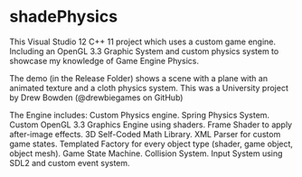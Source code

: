 # shadePhysics
This Visual Studio 12 C++ 11 project which uses a custom game engine. 
Including an OpenGL 3.3 Graphic System and custom physics system to showcase my knowledge of Game Engine Physics.

The demo (in the Release Folder) shows a scene with a plane with an animated texture and a cloth physics system. 
This was a University project by Drew Bowden (@drewbiegames on GitHub)

The Engine includes:
 Custom Physics engine.
 Spring Physics System.
 Custom OpenGL 3.3 Graphics Engine using shaders.
 Frame Shader to apply after-image effects.
 3D Self-Coded Math Library.
 XML Parser for custom game states. 
 Templated Factory for every object type (shader, game object, object mesh).
 Game State Machine.
 Collision System.
 Input System using SDL2 and custom event system.
